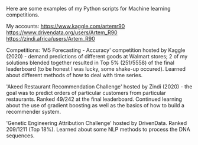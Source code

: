 Here are some examples of my Python scripts for Machine learning competitions.

My accounts:
https://www.kaggle.com/artemr90
https://www.drivendata.org/users/Artem_R90
https://zindi.africa/users/Artem_R90

Competitions:
'M5 Forecasting - Accuracy' competition hosted by Kaggle (2020) - demand predictions of different goods at Walmart stores;
2 of my solutions blended together resulted in Top 5% (251/5558) of the final leaderboard (to be honest I was lucky, 
some shake-up occured). Learned about different methods of how to deal with time series.

'Akeed Restaurant Recommendation Challenge' hosted by Zindi (2020) - the goal was to predict orders 
of particular customers from particular restaurants. Ranked 49/242 at the final leaderboard. 
Continued learning about the use of gradient boosting as well as the basics of how to build a recommender system.

'Genetic Engineering Attribution Challenge' hosted by DrivenData.
Ranked 209/1211 (Top 18%). Learned about some NLP methods to process the DNA sequences.
